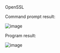 OpenSSL

Command prompt result:

![image](https://user-images.githubusercontent.com/54486484/125990808-1b8ef6dc-726a-47d6-93a0-0409f04d69eb.png)

Program result:

![image](https://user-images.githubusercontent.com/54486484/125991044-0c05a8ef-b291-4cd9-805c-c425a17c15a2.png)
